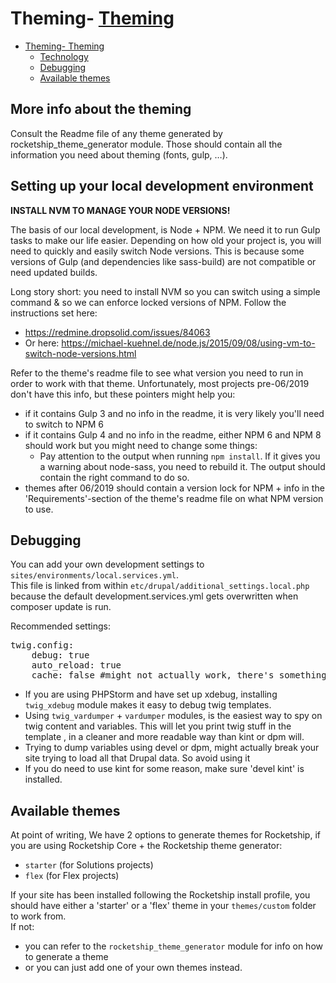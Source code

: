 # Theming- [Theming](#theming)

- [Theming- Theming](#theming--theming)
    - [Technology](#technology)
    - [Debugging](#debugging)
    - [Available themes](#available-themes)

## More info about the  theming

Consult the Readme file of any theme generated by rocketship_theme_generator module. Those should contain all the information you need about theming (fonts, gulp, …).

## Setting up your local development environment

**INSTALL NVM TO MANAGE YOUR NODE VERSIONS!**

The basis of our local development, is Node + NPM. We need it to run Gulp tasks to make our life easier.
Depending on how old your project is, you will need to quickly and easily switch Node versions.
This is because some versions of Gulp (and dependencies like sass-build) are not compatible or need updated builds.

Long story short: you need to install NVM so you can switch using a simple command & so we can enforce locked versions of NPM.
Follow the instructions set here:
* https://redmine.dropsolid.com/issues/84063
* Or here: https://michael-kuehnel.de/node.js/2015/09/08/using-vm-to-switch-node-versions.html

Refer to the theme's readme file to see what version you need to run in order to work with that theme.
Unfortunately, most projects pre-06/2019 don't have this info, but these pointers might help you:
- if it contains Gulp 3 and no info in the readme, it is very likely you'll need to switch to NPM 6
- if it contains Gulp 4 and no info in the readme, either NPM 6 and NPM 8 should work but you might need to change some things:
  - Pay attention to the output when running `npm install`. If it gives you a warning about node-sass, you need to rebuild it. The output should contain the right command to do so.
- themes after 06/2019 should contain a version lock for NPM + info in the 'Requirements'-section of the theme's readme file on what NPM version to use.


## Debugging

You can add your own development settings to `sites/environments/local.services.yml`.  
This file is linked from within `etc/drupal/additional_settings.local.php` 
because the default development.services.yml gets overwritten when composer 
update is run.

Recommended settings:

<pre>twig.config:
    debug: true
    auto_reload: true
    cache: false #might not actually work, there's something funky with cache and twig
</pre>

- If you are using PHPStorm and have set up xdebug, installing `twig_xdebug` 
module makes it easy to debug twig templates.
- Using `twig_vardumper` + `vardumper` modules, is the easiest way to spy on 
twig content and variables. This will let you print twig stuff in the template
, in a cleaner and more readable way than kint or dpm will.  
- Trying to dump variables using devel or dpm, might actually break your site 
trying to load all that Drupal data. So avoid using it
- If you do need to use kint for some reason, make sure 'devel kint' is 
installed.

## Available themes

At point of writing, We have 2 options to generate themes for Rocketship, if you are using Rocketship Core + the Rocketship theme generator:
- `starter` (for Solutions projects)
- `flex` (for Flex projects)

If your site has been installed following the Rocketship install profile, you should have either a 'starter' or a 'flex' theme in your `themes/custom` folder to work from.  
If not:
- you can refer to the `rocketship_theme_generator` module for info on how to generate a theme
- or you can just add one of your own themes instead.
